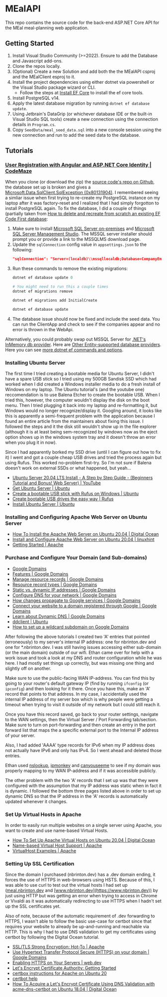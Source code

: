 # MEalAPI

This repo contains the source code for the back-end ASP.NET Core API for the
MEal meal-planning web application.

## Getting Started
1. Install Visual Studio Community (>=2022). Ensure to add the Database and
   Javascript add-ons.
2. Clone the repos locally.
3. (Optional) Create a new Solution and add both the the MEalAPI csproj and the MEalClient
   esproj to it.
4. Install the project dependencies using either dotnet via powershell or the
   Visual Studio package wizard or CLI.
	* Follow the steps at [Install EF Core](https://docs.microsoft.com/en-us/ef/core/get-started/overview/install)
	  to install the ef core tools.
5. Install PostgreSQL v14.
6. Apply the latest database migration by running `dotnet ef database update`.
7. Using Jetbrain's DataGrip (or whichever database IDE or the built-in Visual
   Studio SQL tools) create a new connection using the connection details in
   `Program.cs`.
8. Copy `SeedData/meal_seed_data.sql` into a new console session using the new
  connection and run to add the seed data to the database.

## Tutorials
### [User Registration with Angular and ASP.NET Core Identity | CodeMaze](https://code-maze.com/user-registration-angular-aspnet-identity/)
When you clone (or download the zip) the [source code's repo on Github](https://github.com/CodeMazeBlog/angular-identity-aspnetcore-security/tree/angular-identity-user-registration),
the database set up is broken and gives a [Microsoft.Data.SqlClient.SqlException (0x80131904)](https://stackoverflow.com/questions/26135346/sql-connection-error-system-data-sqlclient-sqlexception-0x80131904).
I remembered seeing a simliar issue when first trying to re-create my PostgreSQL
instance on my laptop after it was factory-reset and I realized that I had
simply forgotton to install PostgreSQL again. To fix the database, I did a
couple of things (partially taken from [How to delete and recreate from scratch an existing EF Code First database](https://stackoverflow.com/questions/16035333/how-to-delete-and-recreate-from-scratch-an-existing-ef-code-first-database):
1. Make sure to install [Microsoft SQL Server on-premises](https://www.microsoft.com/en-us/sql-server/sql-server-downloads)
   and [Microsoft SQL Server Management Studio](https://docs.microsoft.com/en-us/sql/ssms/download-sql-server-management-studio-ssms?redirectedfrom=MSDN&view=sql-server-ver16).
   The MSSQL server installer should prompt you or provide a link to the MSSQLMS
   download page.
2. Update the `sqlConnection` config value in `appsettings.json` to the following:
   ```json
   "sqlConnection": "Server=(localdb)\\mssqllocaldb;Database=CompanyEmployees;Trusted_Connection=True;MultipleActiveResultSets=true"
   ```
3. Run these commands to remove the existing migrations:
	```powershell
	dotnet ef database update 0

	# You might need to run this a couple times
	dotnet ef migrations remove

	dotnet ef migrations add InitialCreate

	dotnet ef database update
	```
4. The database issue should now be fixed and include the seed data. You can run
   the ClientApp and check to see if the companies appear and no error is thrown
   in the WebApi.

Alternatively, you could probably swap out MSSQL Server for [.NET's InMemory db provider](https://www.nuget.org/packages/Microsoft.EntityFrameworkCore.InMemory).
Here are [Other Entity-supported database providers](https://docs.microsoft.com/en-us/ef/core/providers/?tabs=dotnet-core-cli).
Here you can see [more dotnet ef commands and options](https://docs.microsoft.com/en-us/ef/core/cli/dotnet).

### Installing Ubuntu Server
The first time I tried creating a bootable media for Ubuntu Server, I didn't have
a spare USB stick so I tried using my 500GB Sandisk SSD which had worked when I
did created a Windows installer media to do a fresh install of Windows on my
laptop. The Ubuntu tutorial's (and the youtube one) reccomendation is to use
Balena Etcher to create the bootable USB. When I tried this, however, the
computer wouldn't display the disk on the boot menu. Then I tried plugging it back
into my laptop and re-formatting it, but Windows would no longer recognize/display
it. Googling around, it looks like this is apparently a semi-frequent problem
with the application because I found an entire article from the maintainers about
fixing this issue. I followed the steps and it the disk still wouldn't show up in
the file explorer (although it is at least being sem-recognized by windows now
as the eject option shows up in the windows system tray and it doesn't throw an
error when you plug it in now).

Since I had apparently borked my SSD drive (until I can figure out how to fix it)
I went and got a couple cheap USB drives and tried the process again but using
Rufus. This worked no-problem first-try. So I'm not sure if Balena doesn't work
on external SSDs or what happened, but yeah...
- [Ubuntu Server 20.04 LTS Install - A Step by Step Guide - (Beginners Tutorial and Bonus! Web Server) | YouTube](https://www.youtube.com/watch?v=xUH256WAWt0)
- [Get Ubuntu Server | Ubuntu](https://ubuntu.com/download/server)
- [Create a bootable USB stick with Rufus on Windows | Ubuntu](https://ubuntu.com/tutorials/create-a-usb-stick-on-windows#1-overview)
- [Create bootable USB drives the easy way | Rufus](https://rufus.ie/en/)
- [Install Ubuntu Server | Ubuntu](https://ubuntu.com/tutorials/install-ubuntu-server#1-overview)

### Installing and Configuring Apache Web Server on Ubuntu Server
- [How To Install the Apache Web Server on Ubuntu 20.04 | Digital Ocean](https://www.digitalocean.com/community/tutorials/how-to-install-the-apache-web-server-on-ubuntu-20-04)
- [Install and Configure Apache Web Server on Ubuntu 20.04 | linuxhint](https://linuxhint.com/install_apache_web_server_ubuntu/)
- [Getting Started | Apache](https://httpd.apache.org/docs/2.4/getting-started.html)

### Purchase and Configure Your Domain (and Sub-domains)
- [Google Domains](https://domains.google.com)
- [Features | Google Domains](https://support.google.com/domains/answer/4632243?hl=en)
- [Manage resource records | Google Domains](https://support.google.com/domains/answer/3290350#zippy=,add-a-resource-record,modify-or-delete-a-resource-record,host-name)
- [Resource record types | Google Domains](https://support.google.com/domains/answer/10751068#zippy=,cname)
- [Static vs. dynamic IP addresses | Google Domains](https://support.google.com/fiber/answer/3547208?hl=en)
- [Configure DNS for your network | Google Domains](https://support.google.com/fiber/answer/4647563)
- [How changes propagate to Google services | Google Domains](https://support.google.com/a/answer/7514107?hl=en#:~:text=The%20time%20it%20takes%20depends,your%20domain%20host%20for%20details.)
- [Connect your website to a domain registered through Google | Google Domains](https://support.google.com/a/answer/7538152?hl=en#zippy=,my-domain-registrar-is-google-domains,for-an-a-record,for-a-cname-record,for-a-name-server-ns-record)
- [Learn about Dynamic DNS | Google Domains](https://support.google.com/domains/answer/6147083?hl=en#zippy=,set-up-a-client-program-on-your-gateway-host-or-server)
- [ddclient | Ubuntu](https://help.ubuntu.com/community/DynamicDNS)
- [How to set up a wildcard subdomain on Google Domains](https://blog.andersonbanihirwe.dev/posts/2021/google-dynamic-dns-wildcard-subdomains/)

After following the above tutorials I created two 'A' entries that pointed
(erroneously) to my server's internal IP address: one for nbrinton.dev and one
for *.nbrinton.dev. I was still having issues accessing either sub-domain (or
the main domain) outside of our wifi. Ethan came over for help with a work issue
and took a look at my DNS and router configuration while he was here. I had
mostly set things up correctly, but was missing one thing and slightly off on
another.

Make sure to use the public-facing WAN IP-address. You can find this by going
to your router's default gateway IP (find by running `ifconfig` (or `ipconfig`)
and then looking for it there. Once you have this, make an 'A' record that
points to that address. In my case, I accidentally used the internal IP address
of my server box which is why people were getting a timeout when trying to visit
it outside of my network but I could still reach it.

Once you have this record saved, go back to your router settings, navigate to
the WAN settings, then the Virtual Server / Port Forwarding tab/section. Make
sure to turn on port-forwarding and then create an entry in the port forward
list that maps the a specific external port to the Internal IP address of your
server.

Also, I had added 'AAAA' type records for IPv6 when my IP address does not
actually have IPv6 and only has IPv4. So I went ahead and deleted those entries.

Ethan used [nslookup](https://www.nslookup.io), [ipmonkey](http://ipmonkey.com)
and [canyouseeme](https://canyouseeme.org) to see if my domain was properly
mapping to my WAN IP-address and if it was accessible publicly.

The other problem with the two 'A' records that I set up was that they were
configured with the assumption that my IP address was static when in fact it is
dynamic. I followed the bottom three pages listed above in order to set up
dynamic DNS so that the IP address in the 'A' records is automatically updated
whenever it changes.

### Set Up Virtual Hosts in Apache
In order to easily run multiple websites on a single server using Apache, you
want to create and use name-based Virtual Hosts.
- [How To Set Up Apache Virtual Hosts on Ubuntu 20.04 | Digital Ocean](https://www.digitalocean.com/community/tutorials/how-to-set-up-apache-virtual-hosts-on-ubuntu-20-04)
- [Name-based Virtual Host Support | Apache](https://httpd.apache.org/docs/2.4/vhosts/name-based.html)
- [VirtualHost Examples | Apache](https://httpd.apache.org/docs/2.4/vhosts/examples.html)

### Setting Up SSL Certification
Since the domain I purchased (nbrinton.dev) has a .dev domain ending, it forces
the use of HTTPS in web-browsers using HSTS. Because of this, I was able to use
curl to test out the virtual hosts I had set up ([meal.nbrinton.dev](https://meal.nbrinton.dev)
and [www.nbrinton.dev](https://www.nbrinton.dev)) by just using HTTP but was
getting an error when trying to access in Chrome or Vivaldi as it was automatically
redirecting to use HTTPS when I hadn't set up the SSL certificates yet.

Also of note, because of the automatic requirement of .dev forwarding to HTTPS,
I wasn't able to follow the basic use-case for certbot since that requires your
website to already be up-and-running and reachable via HTTP. This is why I had
to use DNS validation to get my certificates using certbot by following the
Digital Ocean tutorial.
- [SSL/TLS Strong Encryption: Hot-To | Apache](https://httpd.apache.org/docs/2.4/ssl/ssl_howto.html)
- [Use Hypertext Transfer Protocol Secure (HTTPS) on your domain | Google Domains](https://support.google.com/domains/answer/7630973?hl=en&visit_id=637974871380003441-2921542600&rd=1#zippy=,get-an-ssltls-certificate-from-a-certificate-authority-ca,https-from-web-hosts)
- [Enabling HTTPS on Your Servers | web.dev](https://web.dev/enabling-https-on-your-servers/)
- [Let's Encrypt Certificate Authority: Getting Started](https://letsencrypt.org/getting-started/)
- [certbox instructions for Apache on Ubuntu 20](https://certbot.eff.org/instructions?ws=apache&os=ubuntufocal)
- [certbot help](https://certbot.eff.org/pages/help)
- [How To Acquire a Let's Encrypt Certificate Using DNS Validation with acme-dns-certbot on Ubuntu 18.04 | Digital Ocean](https://www.digitalocean.com/community/tutorials/how-to-acquire-a-let-s-encrypt-certificate-using-dns-validation-with-acme-dns-certbot-on-ubuntu-18-04)